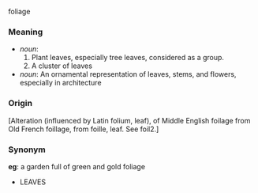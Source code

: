 foliage
### Meaning
+ _noun_: 
   1. Plant leaves, especially tree leaves, considered as a group.
   2. A cluster of leaves
+ _noun_: An ornamental representation of leaves, stems, and flowers, especially in architecture

### Origin

[Alteration (influenced by Latin folium, leaf), of Middle English foilage from Old French foillage, from foille, leaf. See foil2.]

### Synonym

__eg__: a garden full of green and gold foliage

+ LEAVES


